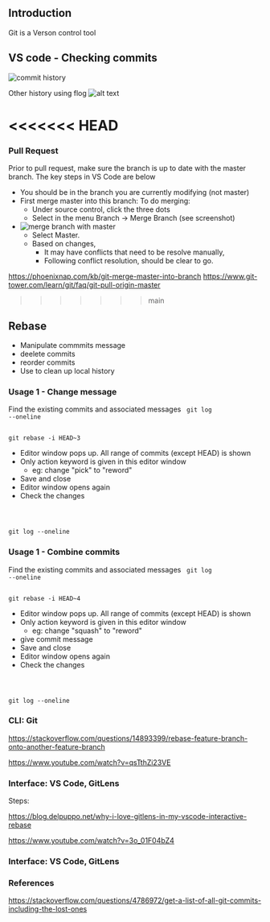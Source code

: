 ## Introduction

Git is a Verson control tool

## VS code - Checking commits

![commit history](image.png)

Other history using flog
![alt text](image-1.png)

<<<<<<< HEAD
=======
### Pull Request

Prior to pull request, make sure the branch is up to date with the master branch. The key steps in VS Code are below

- You should be in the branch you are currently modifying (not master) 
- First merge master into this branch: To do merging:
  - Under source control, click the three dots 
  - Select in the menu Branch -> Merge Branch (see screenshot)
- ![merge branch with master](image-2.png) 
  - Select Master. 
  - Based on changes, 
    - It may have conflicts that need to be resolve manually, 
    - Following conflict resolution, should be clear to go.

<https://phoenixnap.com/kb/git-merge-master-into-branch>
<https://www.git-tower.com/learn/git/faq/git-pull-origin-master>

>>>>>>> main
## Rebase

- Manipulate commmits message
- deelete commits
- reorder commits
- Use to clean up local history

### Usage 1 - Change message

Find the existing commits and associated messages
<code>
git log --oneline
</code>

<code>
git rebase -i HEAD~3
</code>

- Editor window pops up. All range of commits (except HEAD) is shown
- Only action keyword is given in this editor window
  - eg: change "pick" to "reword"
- Save and close
- Editor window opens again
- Check the changes

<code>

git log --oneline
</code>

### Usage 1 - Combine commits

Find the existing commits and associated messages
<code>
git log --oneline
</code>

<code>
git rebase -i HEAD~4
</code>

- Editor window pops up. All range of commits (except HEAD) is shown
- Only action keyword is given in this editor window
  - eg: change "squash" to "reword"
- give commit message
- Save and close
- Editor window opens again
- Check the changes

<code>

git log --oneline
</code>

### CLI: Git

<https://stackoverflow.com/questions/14893399/rebase-feature-branch-onto-another-feature-branch>

<https://www.youtube.com/watch?v=qsTthZi23VE>

### Interface: VS Code, GitLens

Steps:

<https://blog.delpuppo.net/why-i-love-gitlens-in-my-vscode-interactive-rebase>

<https://www.youtube.com/watch?v=3o_01F04bZ4>

### Interface: VS Code, GitLens

### References

<https://stackoverflow.com/questions/4786972/get-a-list-of-all-git-commits-including-the-lost-ones>
